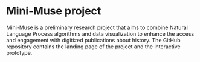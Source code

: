 # Mini-Muse project

Mini-Muse is a preliminary research project that aims to combine Natural Language Process algorithms and data visualization to enhance the access and engagement with digitized publications about history.
The GitHub repository contains the landing page of the project and the interactive prototype.